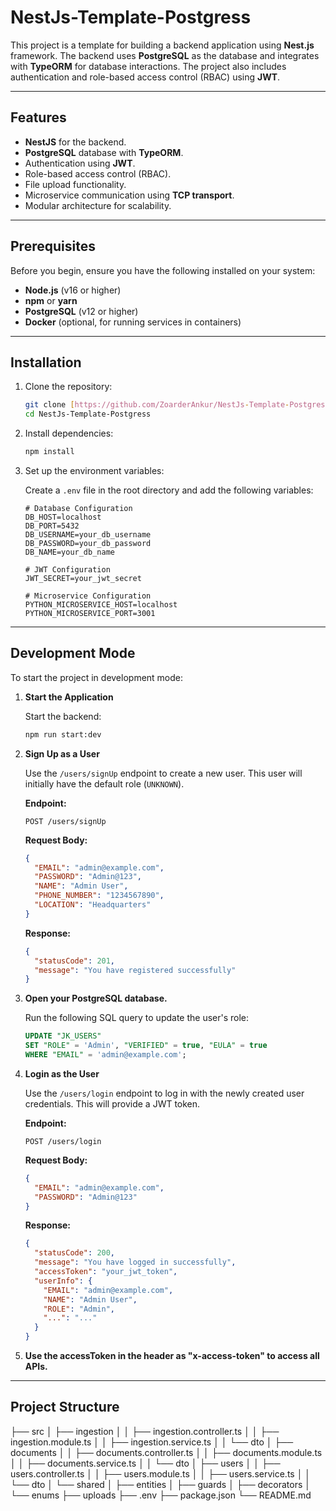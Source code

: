 # NestJs-Template-Postgress

This project is a template for building a backend application using **Nest.js** framework. The backend uses **PostgreSQL** as the database and integrates with **TypeORM** for database interactions. The project also includes authentication and role-based access control (RBAC) using **JWT**.

---

## Features

-   **NestJS** for the backend.
-   **PostgreSQL** database with **TypeORM**.
-   Authentication using **JWT**.
-   Role-based access control (RBAC).
-   File upload functionality.
-   Microservice communication using **TCP transport**.
-   Modular architecture for scalability.

---

## Prerequisites

Before you begin, ensure you have the following installed on your system:

-   **Node.js** (v16 or higher)
-   **npm** or **yarn**
-   **PostgreSQL** (v12 or higher)
-   **Docker** (optional, for running services in containers)

---

## Installation

1.  Clone the repository:

    ```bash
    git clone [https://github.com/ZoarderAnkur/NestJs-Template-Postgress.git](https://github.com/ZoarderAnkur/NestJs-Template-Postgress.git)
    cd NestJs-Template-Postgress
    ```

2.  Install dependencies:

    ```bash
    npm install
    ```

3.  Set up the environment variables:

    Create a `.env` file in the root directory and add the following variables:

    ```plaintext
    # Database Configuration
    DB_HOST=localhost
    DB_PORT=5432
    DB_USERNAME=your_db_username
    DB_PASSWORD=your_db_password
    DB_NAME=your_db_name

    # JWT Configuration
    JWT_SECRET=your_jwt_secret

    # Microservice Configuration
    PYTHON_MICROSERVICE_HOST=localhost
    PYTHON_MICROSERVICE_PORT=3001
    ```

---

## Development Mode

To start the project in development mode:

1.  **Start the Application**

    Start the backend:

    ```bash
    npm run start:dev
    ```

2.  **Sign Up as a User**

    Use the `/users/signUp` endpoint to create a new user. This user will initially have the default role (`UNKNOWN`).

    **Endpoint:**

    `POST /users/signUp`

    **Request Body:**

    ```json
    {
      "EMAIL": "admin@example.com",
      "PASSWORD": "Admin@123",
      "NAME": "Admin User",
      "PHONE_NUMBER": "1234567890",
      "LOCATION": "Headquarters"
    }
    ```

    **Response:**

    ```json
    {
      "statusCode": 201,
      "message": "You have registered successfully"
    }
    ```

3.  **Open your PostgreSQL database.**

    Run the following SQL query to update the user's role:

    ```sql
    UPDATE "JK_USERS"
    SET "ROLE" = 'Admin', "VERIFIED" = true, "EULA" = true
    WHERE "EMAIL" = 'admin@example.com';
    ```

4.  **Login as the User**

    Use the `/users/login` endpoint to log in with the newly created user credentials. This will provide a JWT token.

    **Endpoint:**

    `POST /users/login`

    **Request Body:**

    ```json
    {
      "EMAIL": "admin@example.com",
      "PASSWORD": "Admin@123"
    }
    ```

    **Response:**

    ```json
    {
      "statusCode": 200,
      "message": "You have logged in successfully",
      "accessToken": "your_jwt_token",
      "userInfo": {
        "EMAIL": "admin@example.com",
        "NAME": "Admin User",
        "ROLE": "Admin",
        "...": "..."
      }
    }
    ```

5.  **Use the accessToken in the header as "x-access-token" to access all APIs.**

---

## Project Structure

├── src
│   ├── ingestion
│   │   ├── ingestion.controller.ts
│   │   ├── ingestion.module.ts
│   │   ├── ingestion.service.ts
│   │   └── dto
│   ├── documents
│   │   ├── documents.controller.ts
│   │   ├── documents.module.ts
│   │   ├── documents.service.ts
│   │   └── dto
│   ├── users
│   │   ├── users.controller.ts
│   │   ├── users.module.ts
│   │   ├── users.service.ts
│   │   └── dto
│   └── shared
│       ├── entities
│       ├── guards
│       ├── decorators
│       └── enums
├── uploads
├── .env
├── package.json
└── README.md